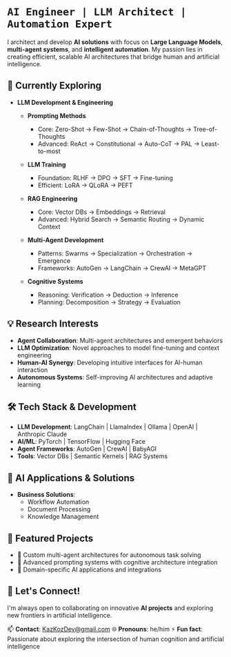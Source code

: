 # `AI Engineer | LLM Architect | Automation Expert`

I architect and develop **AI solutions** with focus on **Large Language Models**, **multi-agent systems**, and **intelligent automation**. My passion lies in creating efficient, scalable AI architectures that bridge human and artificial intelligence.

## 🌱 Currently Exploring

* **LLM Development & Engineering**
   * **Prompting Methods**
      * Core: Zero-Shot → Few-Shot → Chain-of-Thoughts → Tree-of-Thoughts
      * Advanced: ReAct → Constitutional → Auto-CoT → PAL → Least-to-most
   
   * **LLM Training**
      * Foundation: RLHF → DPO → SFT → Fine-tuning
      * Efficient: LoRA → QLoRA → PEFT
   
   * **RAG Engineering**
      * Core: Vector DBs → Embeddings → Retrieval
      * Advanced: Hybrid Search → Semantic Routing → Dynamic Context
   
   * **Multi-Agent Development**
      * Patterns: Swarms → Specialization → Orchestration → Emergence
      * Frameworks: AutoGen → LangChain → CrewAI → MetaGPT
   
   * **Cognitive Systems**
      * Reasoning: Verification → Deduction → Inference
      * Planning: Decomposition → Strategy → Evaluation

## 💡 Research Interests

* **Agent Collaboration**: Multi-agent architectures and emergent behaviors
* **LLM Optimization**: Novel approaches to model fine-tuning and context engineering
* **Human-AI Synergy**: Developing intuitive interfaces for AI-human interaction
* **Autonomous Systems**: Self-improving AI architectures and adaptive learning

## 🛠️ Tech Stack & Development

* **LLM Development**: LangChain | LlamaIndex | Ollama | OpenAI | Anthropic Claude
* **AI/ML**: PyTorch | TensorFlow | Hugging Face
* **Agent Frameworks**: AutoGen | CrewAI | BabyAGI
* **Tools**: Vector DBs | Semantic Kernels | RAG Systems

## 🚀 AI Applications & Solutions

* **Business Solutions**:
   * Workflow Automation
   * Document Processing
   * Knowledge Management

## 🌟 Featured Projects

* 🤖 Custom multi-agent architectures for autonomous task solving
* 🧠 Advanced prompting systems with cognitive architecture integration
* 🎯 Domain-specific AI applications and integrations

## 🤝 Let's Connect!

I'm always open to collaborating on innovative **AI projects** and exploring new frontiers in artificial intelligence.

📫 **Contact**: KazKozDev@gmail.com 🌐 **Pronouns**: he/him ⚡ **Fun fact**: Passionate about exploring the intersection of human cognition and artificial intelligence
